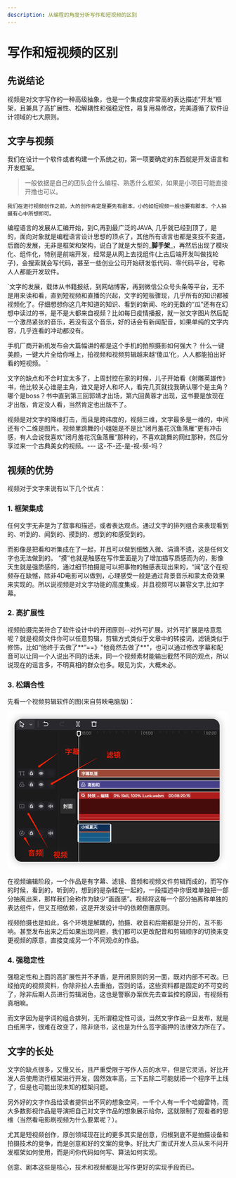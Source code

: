 ```yaml
---
description: 从编程的角度分析写作和短视频的区别
---
```


# 写作和短视频的区别


## 先说结论

视频是对文字写作的一种高级抽象，也是一个集成度非常高的表达描述“开发”框架，且兼具了高扩展性、松解耦性和强稳定性，易复用易修改，完美遵循了软件设计领域的七大原则。

## 文字与视频

我们在设计一个软件或者构建一个系统之初，第一项要确定的东西就是开发语言和开发框架。

> 一般依据是自己的团队会什么编程、熟悉什么框架，如果是小项目可能直接开撸也可以。

`我们在进行视频创作之前，大的创作肯定是要先有剧本，小的如短视频一般也要有脚本，个人拍摄有心中所想即可。`


编程语言的发展从汇编开始，到C,再到最广泛的JAVA, 几乎就已经到顶了，是的，面向对象就是编程语言设计思想的顶点了，其他所有语言也都是变技不变道，后面的发展，无非是框架和架构，说白了就是大型的_**脚手架**_，再然后出现了模块化、组件化，特别是前端开发，经常是从网上去找组件(上古后端开发叫做找轮子)，会搜索就会写代码，甚至一些创业公司开始研发低代码、零代码平台，号称人人都能开发软件。



`文字的发展，载体从书籍报纸，到网站博客，再到微信公众号头条等平台，无不是用来读和看，直到短视频和直播的兴起，文字的短板骤现，几乎所有的知识都被视频化了。仔细想想你这几年知道的知识、看到的新闻、吃的无数的“瓜”还有在幻想中读过的书，是不是大都来自视频？比如每日疫情播报，就一张文字图片然后配一个激昂紧张的音乐，若没有这个音乐，好的话会有新闻配音，如果单纯的文字内容，几乎连看的冲动都没有。

手机厂商开新机发布会大篇幅讲的都是这个手机的拍照摄影如何强大？ 什么一键美颜，一键大片全给你堆上，拍视频和视频剪辑越来越‘傻瓜’化，人人都能拍出好看的短视频。
`

文字的缺点和不合时宜太多了，上周封控在家的时候，儿子开始看《射雕英雄传》书，他比较关心谁是主角，谁又是好人和坏人，看完几页就找我确认哪个是主角？哪个是boss？书中直到第三回郭靖才出场，第六回黄蓉才出现，这书要是放现在才出版，肯定没人看，当然肯定也出版不了。

视频是对文字的降维打击，而且是跨纬度的，视频三维，文字最多是一维的，中间还有个二维是图片。视频里跳舞的小姐姐是不是比“闭月羞花沉鱼落雁”更有冲击感，有人会说我喜欢“闭月羞花沉鱼落雁”那种的，不喜欢跳舞的网红那种，然后分享过来一个古典美女的视频。--- 这-不-还-是-视-频-吗？

## 视频的优势

视频对于文字来说有以下几个优点：

### 1. 框架集成

任何文字无非是为了叙事和描述，或者表达观点。通过文字的排列组合来表现看到的、听到的、闻到的、摸到的、想到的和感受到的。

而影像是把看和听集成在了一起，并且可以做到细致入微、涓滴不遗，这是任何文字也无法做到的。
“摸”也就是触感在写作里面是为了增加描写质感而为的，影像天生就是强质感的，通过细节拍摄是可以把事物的触感表现出来的，“闻”这个在视频存在缺憾，除非4D电影可以做到，心理感受一般是通过背景音乐和蒙太奇效果来实现的。所以说视频是对文字功能的高度集成，并且视频可以兼容文字,比如字幕。

### 2. 高扩展性

视频拍摄完美符合了软件设计中的开闭原则--对外可扩展。对外可扩展是啥意思呢？就是视频文件你可以任意剪辑，剪辑方式类似于文章中的转接词，滤镜类似于修饰，比如“他终于去做了**”==》"他竟然去做了**"，也可以通过修改字幕和配音可以让同一个人说出不同的话来，同一个视频素材能输出截然不同的观点，所以说现在的谣言多，不明真相的群众也多。眼见为实，大概未必。

### 3. 松耦合性

先看一个视频剪辑软件的图(来自剪映电脑版)：

![](/.gitbook/assets/22111802.png)

在视频编辑阶段，一个作品是有字幕、滤镜、音频和视频文件剪辑而成的，而写作的时候，看到的，听到的，想到的是杂糅在一起的，一段描述中你很难单独把一部分抽离出来，那样我们会称作为缺少“画面感”。视频将这每一个部分抽离称单独的表达组件，但又互相依赖，这是开发设计中的依赖倒置原则。

视频拍摄也是如此，各个环境是解耦的，拍摄、收音和后期都是分开的，互不影响。甚至发布出来之后如果出现问题，我们都可以更改配音和剪辑顺序的切换来变更视频的原意，直接变成另一个不同观点的作品。

### 4. 强稳定性

强稳定性和上面的高扩展性并不矛盾，是开闭原则的另一面，既对内部不可改。已经拍完的视频资料，你除非拉人去重拍，否则的话，这些资料都是固定的不可变的了，除非后期人员进行剪辑润色，这也是警察办案优先去查监控的原因，有视频有真相嘛。

而文字因为是字词的组合排列，无所谓稳定性可谈，当然文字作品一旦发布，就是白纸黑字，很难在改变了，除非烧书，这也是为什么签字画押的法律效力所在了。

## 文字的长处

文字的缺点很多，又慢又长，且严重受限于写作人员的水平，但是它灵活，好比开发人员使用流行框架进行开发，固然效率高，三下五除二可能就把一个程序干上线了，但是也可能出现未知的框架问题。

另外好的文字作品给读者提供出不同的想象空间，一千个人有一千个哈姆雷特，而大多数影视作品是导演把自己对文字作品的想象展示给你，这就限制了观看者的思维（当然看电影刷视频为什么要累呢？）。

尤其是短视频创作，原创领域现在比的更多其实是创意，归根到底不是拍摄设备和拍摄技术的竞争，而是创意和好的文案的竞争。好比大厂面试开发人员从来不问开发框架如何使用，而是问你代码如何写、算法如何实现。

创意、剧本这些是核心，技术和视频都是比写作更好的实现手段而已。
